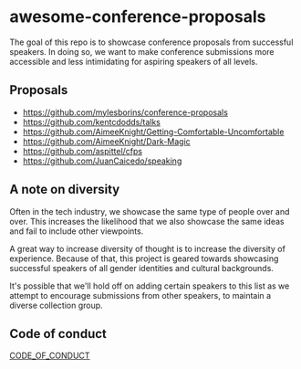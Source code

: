 # awesome-conference-proposals

The goal of this repo is to showcase conference proposals from successful
speakers. In doing so, we want to make conference submissions more accessible
and less intimidating for aspiring speakers of all levels.

## Proposals

- https://github.com/mylesborins/conference-proposals
- https://github.com/kentcdodds/talks
- https://github.com/AimeeKnight/Getting-Comfortable-Uncomfortable
- https://github.com/AimeeKnight/Dark-Magic
- https://github.com/aspittel/cfps
- https://github.com/JuanCaicedo/speaking

## A note on diversity

Often in the tech industry, we showcase the same type of people over and over.
This increases the likelihood that we also showcase the same ideas and fail to
include other viewpoints.

A great way to increase diversity of thought is to increase the diversity of
experience. Because of that, this project is geared towards showcasing
successful speakers of all gender identities and cultural backgrounds.

It's possible that we'll hold off on adding certain speakers to this list as we
attempt to encourage submissions from other speakers, to maintain a diverse
collection group.

## Code of conduct

[CODE_OF_CONDUCT](CODE_OF_CONDUCT.md)
